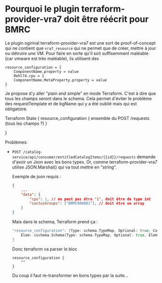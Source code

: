 # Pourquoi le plugin terraform-provider-vra7 doit être réécrit pour BMRC

Le plugin ogirinal terraform-provider-vra7 est une sort de proof-of-concept
qui ne contient que `vra7_resource` qui ne permet que de créer, mettre à jour
ou détruire une VM. Pour faire en sorte qu'il soit suffisemment maléable
(car vmware est très maléable), ils utilisent des

```hcl
resource_configuration = {
    ComponentName.property = value
    Rehl74.cpu = 1
    ComponentName.MetaProperty.property = value
}
```

Je propose d'y aller "plain and simple" en mode Terraform. C'est à dire que
tous les champs seront dans le schema. Cela permet d'éviter le problème
des requestTemplate et de bgName qui y a été oublié mais qui est obligatoire.

Terraform State {
    resource_configuration {
        ensemble du POST /requests (tous les champs ?)
    }
    
}

Problèmes:

- `POST /catalog-service/api/consumer/entitledCatalogItems/{{id}}/requests`
  demande d'avoir un Json avec les bons types. Or, comme terraform-provider-vra7
  utilise JSON.Marshal() qui va tout mettre en "string".

  Exemple de json requis :

  ```json
  {
      ...
      "data": {
          "cpu": 1, // ne peut pas être "1", doit être de type int
          "cactusGroups": ["BRMC000001"], // doit être un array
      }
  }
  ```

  Mais dans le schema, Terraform prend ça :

  ```go
  "resource_configuration": {Type: schema.TypeMap, Optional: true, Computed: true,
      Elem: &schema.Schema{Type: schema.TypeMap, Optional: true, Elem: schema.TypeString}
  }
  ```

  Donc terraform va parser le bloc

  ```hcl
  resource_configuration {
      ""
  }
  ```

  Du coup il faut re-transformer en bons types par la suite...